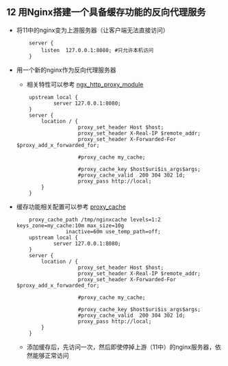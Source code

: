 ## 12 用Nginx搭建一个具备缓存功能的反向代理服务
* 将11中的nginx变为上游服务器（让客户端无法直接访问）
    ```
        server {
            listen  127.0.0.1:8080; #只允许本机访问
        }
    ```
* 用一个新的nginx作为反向代理服务器
    * 相关特性可以参考 [ngx_http_proxy_module](http://nginx.org/en/docs/http/ngx_http_proxy_module.html)
    ```
        upstream local {
                server 127.0.0.1:8080;
        }
        server {
            location / { 
                        proxy_set_header Host $host;
                        proxy_set_header X-Real-IP $remote_addr;
                        proxy_set_header X-Forwarded-For $proxy_add_x_forwarded_for;
                            
                        #proxy_cache my_cache;
            
                        #proxy_cache_key $host$uri$is_args$args;
                        #proxy_cache_valid  200 304 302 1d;
                        proxy_pass http://local;
            }
        } 
    ```
    
* 缓存功能相关配置可以参考 [proxy_cache](http://nginx.org/en/docs/http/ngx_http_proxy_module.html#proxy_cache)
    ```
        proxy_cache_path /tmp/nginxcache levels=1:2 keys_zone=my_cache:10m max_size=10g
                    inactive=60m use_temp_path=off;
        upstream local {
                server 127.0.0.1:8080;
        }
        server {
            location / { 
                        proxy_set_header Host $host;
                        proxy_set_header X-Real-IP $remote_addr;
                        proxy_set_header X-Forwarded-For $proxy_add_x_forwarded_for;
                            
                        #proxy_cache my_cache;
            
                        #proxy_cache_key $host$uri$is_args$args;
                        #proxy_cache_valid  200 304 302 1d;
                        proxy_pass http://local;
            }
        } 
    ```
    
    * 添加缓存后，先访问一次，然后即使停掉上游（11中）的nginx服务器，依然能够正常访问

